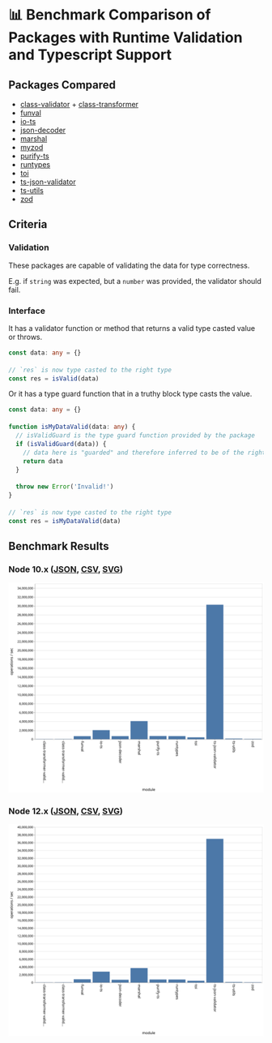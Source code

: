 # 📊 Benchmark Comparison of Packages with Runtime Validation and Typescript Support

## Packages Compared

* [class-validator](https://github.com/typestack/class-validator) + [class-transformer](https://github.com/typestack/class-transformer)
* [funval](https://github.com/neuledge/funval)
* [io-ts](https://github.com/gcanti/io-ts)
* [json-decoder](https://github.com/venil7/json-decoder)
* [marshal](https://github.com/marcj/marshal.ts)
* [myzod](https://github.com/davidmdm/myzod)
* [purify-ts](https://github.com/gigobyte/purify)
* [runtypes](https://github.com/pelotom/runtypes)
* [toi](https://github.com/hf/toi)
* [ts-json-validator](https://github.com/ostrowr/ts-json-validator)
* [ts-utils](https://github.com/ai-labs-team/ts-utils)
* [zod](https://github.com/vriad/zod)

## Criteria

### Validation

These packages are capable of validating the data for type correctness.

E.g. if `string` was expected, but a `number` was provided, the validator should fail.

### Interface

It has a validator function or method that returns a valid type casted value or throws.

```ts
const data: any = {}

// `res` is now type casted to the right type
const res = isValid(data)
```

Or it has a type guard function that in a truthy block type casts the value.

```ts
const data: any = {}

function isMyDataValid(data: any) {
  // isValidGuard is the type guard function provided by the package
  if (isValidGuard(data)) {
    // data here is "guarded" and therefore inferred to be of the right type
    return data
  }

  throw new Error('Invalid!')
}

// `res` is now type casted to the right type
const res = isMyDataValid(data)
```

## Benchmark Results

### Node 10.x ([JSON](./results/benchmarks-10.x.json), [CSV](./results/benchmarks-10.x.csv), [SVG](./results/bar-graph-10.x.svg))

![Bar Graph - Node 10.x](./results/bar-graph-10.x.svg)

### Node 12.x ([JSON](./results/benchmarks-12.x.json), [CSV](./results/benchmarks-12.x.csv), [SVG](./results/bar-graph-12.x.svg))

![Bar Graph - Node 12.x](./results/bar-graph-12.x.svg)
